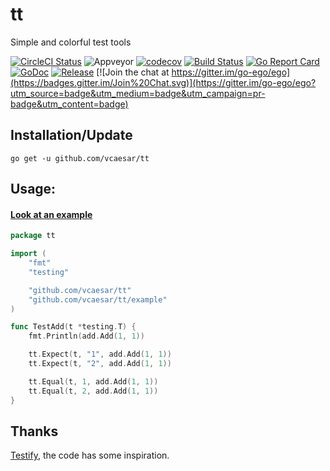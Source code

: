 # tt
Simple and colorful test tools

[![CircleCI Status](https://circleci.com/gh/vcaesar/tt.svg?style=shield)](https://circleci.com/gh/vcaesar/tt)
![Appveyor](https://ci.appveyor.com/api/projects/status/github/vcaesar/tt?branch=master&svg=true)
[![codecov](https://codecov.io/gh/vcaesar/tt/branch/master/graph/badge.svg)](https://codecov.io/gh/vcaesar/tt)
[![Build Status](https://travis-ci.org/vcaesar/tt.svg)](https://travis-ci.org/vcaesar/tt)
[![Go Report Card](https://goreportcard.com/badge/github.com/vcaesar/tt)](https://goreportcard.com/report/github.com/vcaesar/tt)
[![GoDoc](https://godoc.org/github.com/vcaesar/tt?status.svg)](https://godoc.org/github.com/vcaesar/tt)
[![Release](https://github-release-version.herokuapp.com/github/vcaesar/tt/release.svg?style=flat)](https://github.com/vcaesar/tt/releases/latest)
[![Join the chat at https://gitter.im/go-ego/ego](https://badges.gitter.im/Join%20Chat.svg)](https://gitter.im/go-ego/ego?utm_source=badge&utm_medium=badge&utm_campaign=pr-badge&utm_content=badge)

## Installation/Update

```
go get -u github.com/vcaesar/tt
```

## Usage:

#### [Look at an example](/example/)

```go
package tt

import (
	"fmt"
	"testing"

	"github.com/vcaesar/tt"
	"github.com/vcaesar/tt/example"
)

func TestAdd(t *testing.T) {
	fmt.Println(add.Add(1, 1))

	tt.Expect(t, "1", add.Add(1, 1))
	tt.Expect(t, "2", add.Add(1, 1))

	tt.Equal(t, 1, add.Add(1, 1))
	tt.Equal(t, 2, add.Add(1, 1))
}
```
## Thanks

[Testify](https://github.com/stretchr/testify), the code has some inspiration.